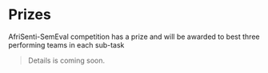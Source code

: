 # Prizes

AfriSenti-SemEval competition has a prize and will be awarded to best three performing teams in each sub-task

> Details is coming soon.